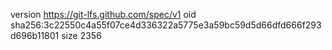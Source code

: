 version https://git-lfs.github.com/spec/v1
oid sha256:3c22550c4a55f07ce4d336322a5775e3a59bc59d5d66dfd666f293d696b11801
size 2356
